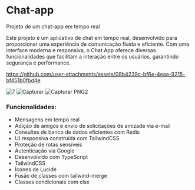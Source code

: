 # Chat-app

Projeto de um chat-app em tempo real

Este projeto é um aplicativo de chat em tempo real, desenvolvido para proporcionar uma experiência de comunicação fluida e eficiente. Com uma interface moderna e responsiva, o Chat App oferece diversas funcionalidades que facilitam a interação entre os usuários, garantindo segurança e performance.

https://github.com/user-attachments/assets/08b4239c-bf6e-4eaa-9215-bf451b0fbd4e

![7](https://github.com/user-attachments/assets/5def0a25-3c70-49ba-8b06-741a617bc511)
![Capturar](https://github.com/user-attachments/assets/5d01e77e-b111-4210-9d17-60b23a89c217)
![Capturar PNG2](https://github.com/user-attachments/assets/4c6494af-2940-4ffb-b941-92efd938a75e)

### Funcionalidades:


- Mensagens em tempo real
- Adição de amigos e envio de solicitações de amizade via e-mail
- Consultas de banco de dados eficientes com Redis
- UI responsiva construída com TailwindCSS
- Proteção de rotas sensíveis
- Autenticação via Google
- Desenvolvido com TypeScript
- TailwindCSS
- Ícones de Lucide
- Fusão de classes com tailwind-merge
- Classes condicionais com clsx
